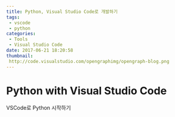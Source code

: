 ```yaml
---
title: Python, Visual Studio Code로 개발하기 
tags:
 - vscode
 - python
categories: 
 - Tools
 - Visual Studio Code
date: 2017-06-21 18:20:58
thumbnail:
 http://code.visualstudio.com/opengraphimg/opengraph-blog.png
---
```


# Python with Visual Studio Code

VSCode로 Python 시작하기
